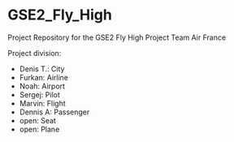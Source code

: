 # GSE2_Fly_High

Project Repository for the GSE2 Fly High Project Team Air France

Project division:

* Denis T.: City
* Furkan:   Airline
* Noah:     Airport
* Sergej:   Pilot
* Marvin:   Flight
* Dennis A: Passenger
* open:     Seat
* open:     Plane
